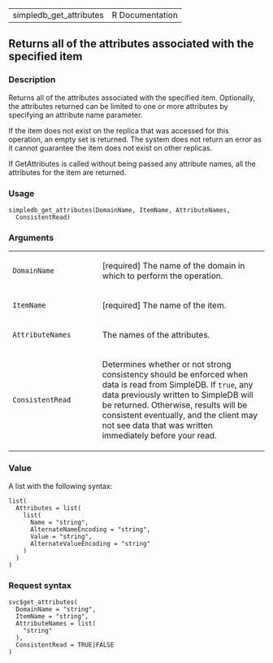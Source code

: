 <table style="width: 100%;">
<tbody>
<tr class="odd">
<td>simpledb_get_attributes</td>
<td style="text-align: right;">R Documentation</td>
</tr>
</tbody>
</table>

## Returns all of the attributes associated with the specified item

### Description

Returns all of the attributes associated with the specified item.
Optionally, the attributes returned can be limited to one or more
attributes by specifying an attribute name parameter.

If the item does not exist on the replica that was accessed for this
operation, an empty set is returned. The system does not return an error
as it cannot guarantee the item does not exist on other replicas.

If GetAttributes is called without being passed any attribute names, all
the attributes for the item are returned.

### Usage

    simpledb_get_attributes(DomainName, ItemName, AttributeNames,
      ConsistentRead)

### Arguments

<table>
<colgroup>
<col style="width: 35%" />
<col style="width: 65%" />
</colgroup>
<tbody>
<tr class="odd">
<td><code
id="simpledb_get_attributes_:_DomainName">DomainName</code></td>
<td><p>[required] The name of the domain in which to perform the
operation.</p></td>
</tr>
<tr class="even">
<td><code id="simpledb_get_attributes_:_ItemName">ItemName</code></td>
<td><p>[required] The name of the item.</p></td>
</tr>
<tr class="odd">
<td><code
id="simpledb_get_attributes_:_AttributeNames">AttributeNames</code></td>
<td><p>The names of the attributes.</p></td>
</tr>
<tr class="even">
<td><code
id="simpledb_get_attributes_:_ConsistentRead">ConsistentRead</code></td>
<td><p>Determines whether or not strong consistency should be enforced
when data is read from SimpleDB. If <code>true</code>, any data
previously written to SimpleDB will be returned. Otherwise, results will
be consistent eventually, and the client may not see data that was
written immediately before your read.</p></td>
</tr>
</tbody>
</table>

### Value

A list with the following syntax:

    list(
      Attributes = list(
        list(
          Name = "string",
          AlternateNameEncoding = "string",
          Value = "string",
          AlternateValueEncoding = "string"
        )
      )
    )

### Request syntax

    svc$get_attributes(
      DomainName = "string",
      ItemName = "string",
      AttributeNames = list(
        "string"
      ),
      ConsistentRead = TRUE|FALSE
    )
